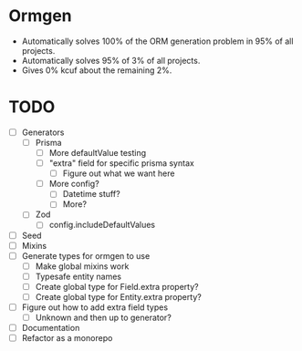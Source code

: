 # Ormgen

-   Automatically solves 100% of the ORM generation problem in 95% of all projects.
-   Automatically solves 95% of 3% of all projects.
-   Gives 0% kcuf about the remaining 2%.

# TODO

-   [ ] Generators
    -   [ ] Prisma
        -   [ ] More defaultValue testing
        -   [ ] "extra" field for specific prisma syntax
            -   [ ] Figure out what we want here
        -   [ ] More config?
            -   [ ] Datetime stuff?
            -   [ ] More?
    -   [ ] Zod
        -   [ ] config.includeDefaultValues
-   [ ] Seed
-   [ ] Mixins
-   [ ] Generate types for ormgen to use
    -   [ ] Make global mixins work
    -   [ ] Typesafe entity names
    -   [ ] Create global type for Field.extra property?
    -   [ ] Create global type for Entity.extra property?
-   [ ] Figure out how to add extra field types
    -   [ ] Unknown and then up to generator?
-   [ ] Documentation
-   [ ] Refactor as a monorepo
